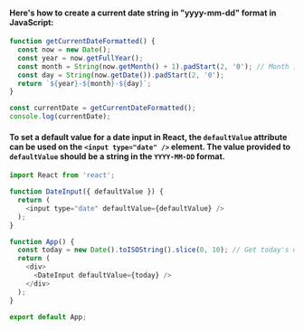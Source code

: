 #### Here's how to create a current date string in "yyyy-mm-dd" format in JavaScript:

```js
function getCurrentDateFormatted() {
  const now = new Date();
  const year = now.getFullYear();
  const month = String(now.getMonth() + 1).padStart(2, '0'); // Month is 0-indexed
  const day = String(now.getDate()).padStart(2, '0');
  return `${year}-${month}-${day}`;
}

const currentDate = getCurrentDateFormatted();
console.log(currentDate);
```

#### To set a default value for a date input in React, the `defaultValue` attribute can be used on the `<input type="date" />` element. The value provided to `defaultValue` should be a string in the `YYYY-MM-DD` format.

```js
import React from 'react';

function DateInput({ defaultValue }) {
  return (
    <input type="date" defaultValue={defaultValue} />
  );
}

function App() {
  const today = new Date().toISOString().slice(0, 10); // Get today's date in YYYY-MM-DD format
  return (
    <div>
      <DateInput defaultValue={today} />
    </div>
  );
}

export default App;
```